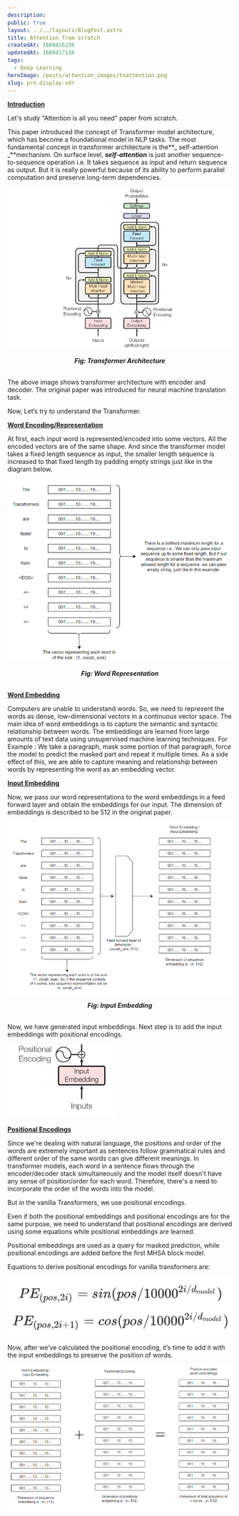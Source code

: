 ```yaml
---
description: 
public: true
layout: ../../layouts/BlogPost.astro
title: Attention from scratch
createdAt: 1689416136
updatedAt: 1689417136
tags:
  - Deep Learning
heroImage: /posts/attention_images/tnattention.png
slug: pro-display-xdr
---
```




**<span style="text-decoration:underline;">Introduction</span>**

Let's study "Attention is all you need" paper from scratch.

This paper introduced the concept of Transformer model architecture, which has become a foundational model in NLP tasks. The most fundamental concept in transformer architecture is the**_ self-attention _**mechanism. On surface level, **_self-attention_** is just another sequence-to-sequence operation i.e. It takes sequence as input and return sequence as output. But it is really powerful because of its ability to perform parallel computation and preserve long-term dependencies.





![transformer_architecture](../../../public/posts/attention_images/real-arechitecture.png)

<div style="text-align: center;">
  <i><b>Fig: Transformer Architecture</b></i>
</div>

<br>

The above image shows transformer architecture with encoder and decoder. The original paper was introduced for neural machine translation task.

Now, Let’s try to understand the Transformer.

**<span style="text-decoration:underline;">Word Encoding/Representation</span>**

At first, each input word is represented/encoded into some vectors. All the encoded vectors are of the same shape. And since the transformer model takes a fixed length sequence as input, the smaller length sequence is increased to that fixed length by padding empty strings just like in the diagram below.



![word_representation](../../../public/posts/attention_images/word_representation.png)

<div style="text-align: center;">
  <i><b>Fig: Word Representation</b></i>
</div>
<br>

**<span style="text-decoration:underline;">Word Embedding</span>**

Computers are unable to understand words. So, we need to represent the words as dense, low–dimensional vectors in a continuous vector space. The main idea of word embeddings is to capture the semantic and syntactic relationship between words. The embeddings are learned from large amounts of text data using unsupervised machine learning techniques. For Example : We take a paragraph, mask some portion of that paragraph, force the model to predict the masked part and repeat it multiple times. As a side effect of this, we are able to capture meaning and relationship between words by representing the word as an embedding vector. 

**<span style="text-decoration:underline;">Input Embedding</span>**

Now, we pass our word representations to the word embeddings in a feed forward layer and obtain the embeddings for our input. The dimension of embeddings is described to be 512 in the original paper.






![alt_text](../../../public/posts/attention_images/word_embedding.png)
<div style="text-align: center;">
  <i><b>Fig: Input Embedding</b></i>
</div>
<br>


Now, we have generated input embeddings. Next step is to add the input embeddings with positional encodings.



![alt_text](../../../public/posts/attention_images/pos-enc.png)


**<span style="text-decoration:underline;">Positional Encodings</span>**

Since we're dealing with natural language, the positions and order of the words are extremely important as sentences follow grammatical rules and different order of the same words can give different meanings. In transformer models, each word in a sentence flows through the encoder/decoder stack simultaneously and the model itself doesn't have any sense of position/order for each word. Therefore, there's a need to incorporate the order of the words into the model.

But in the vanilla Transformers, we use positional encodings.

Even if both the positional embeddings and positional encodings are for the same purpose, we need to understand that positional encodings are derived using some equations while positional embeddings are learned.

Positional embeddings are used as a query for masked prediction, while positional encodings are added before the first MHSA block model.

Equations to derive positional encodings for vanilla transformers are:



![alt_text](../../../public/posts/attention_images/positional-encoding.png)


Now, after we’ve calculated the positional encoding, it’s time to add it with the input embeddings to preserve the position of words.

![alt_text](../../../public/posts/attention_images/we_pe.png)
